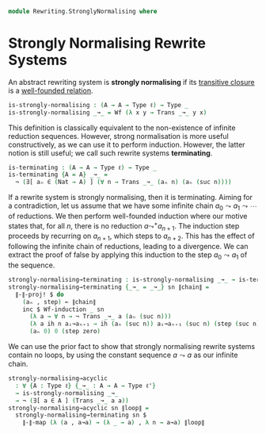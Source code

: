 <!--
```agda
open import 1Lab.Prelude
open import Data.Rel.Closure
open import Data.Wellfounded.Base
```
-->

```agda
module Rewriting.StronglyNormalising where
```

<!--
```agda
private variable
  ℓ ℓ' ℓ'' : Level
  A B X : Type ℓ
  _↝_ : A → A → Type ℓ
```
-->

# Strongly Normalising Rewrite Systems

An abstract rewriting system is **strongly normalising** if its
[transitive closure] is a [well-founded relation].

[transitive closure]: Data.Rel.Closure.html#transitive-closure
[well-founded relation]: Data.Wellfounded.Base.html

```agda
is-strongly-normalising : (A → A → Type ℓ) → Type _
is-strongly-normalising _↝_ = Wf (λ x y → Trans _↝_ y x)
```

This definition is classically equivalent to the non-existence of infinite
reduction sequences. However, strong normalisation is more useful
constructively, as we can use it to perform induction. However, the
latter notion is still useful; we call such rewrite systems **terminating**.

```agda
is-terminating : (A → A → Type ℓ) → Type _
is-terminating {A = A} _↝_ = 
  ¬ (∃[ aₙ ∈ (Nat → A) ] (∀ n → Trans _↝_ (aₙ n) (aₙ (suc n))))
```

If a rewrite system is strongly normalising, then it is terminating.
Aiming for a contradiction, let us assume that we have some infinite
chain $a_0 \leadsto a_1 \leadsto \cdots$ of reductions. We then perform
well-founded induction where our motive states that, for all $n$, there
is no reduction $a \leadsto^{+} a_{n+1}$. The induction step proceeds
by recurring on $a_{n+1}$, which steps to $a_{n+2}$. This has the effect
of following the infinite chain of reductions, leading to a divergence.
We can extract the proof of false by applying this induction to the
step $a_0 \leadsto a_1$ of the sequence.

```agda
strongly-normalising→terminating : is-strongly-normalising _↝_ → is-terminating _↝_
strongly-normalising→terminating {_↝_ = _↝_} sn ∥chain∥ =
  ∥-∥-proj! $ do
    (aₙ , step) ← ∥chain∥
    inc $ Wf-induction _ sn
      (λ a → ∀ n → ¬ Trans _↝_ a (aₙ (suc n)))
      (λ a ih n aᵢ↝aₙ₊₁ → ih (aₙ (suc n)) aᵢ↝aₙ₊₁ (suc n) (step (suc n)))
      (aₙ 0) 0 (step zero)
```

<!-- [TODO: Reed M, 02/06/2023] Prove that they are equivalent if we assume LEM. -->

We can use the prior fact to show that strongly normalising rewrite
systems contain no loops, by using the constant sequence $a \leadsto a$
as our infinite chain.

```agda
strongly-normalising→acyclic
  : ∀ {A : Type ℓ} {_↝_ : A → A → Type ℓ'}
  → is-strongly-normalising _↝_
  → ¬ (∃[ a ∈ A ] (Trans _↝_ a a))
strongly-normalising→acyclic sn ∥loop∥ =
  strongly-normalising→terminating sn $
    ∥-∥-map (λ (a , a↝a) → (λ _ → a) , λ n → a↝a) ∥loop∥
```
